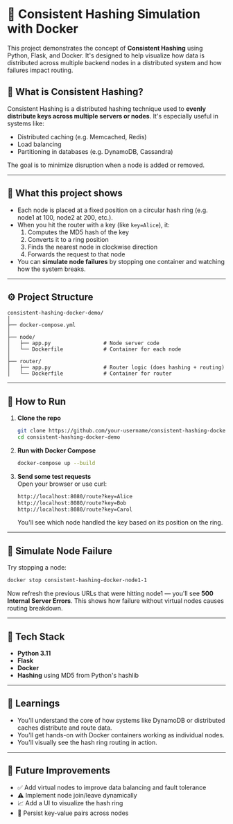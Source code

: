 # 🔁 Consistent Hashing Simulation with Docker

This project demonstrates the concept of **Consistent Hashing** using Python, Flask, and Docker. It's designed to help visualize how data is distributed across multiple backend nodes in a distributed system and how failures impact routing.

## 📌 What is Consistent Hashing?

Consistent Hashing is a distributed hashing technique used to **evenly distribute keys across multiple servers or nodes**. It's especially useful in systems like:
- Distributed caching (e.g. Memcached, Redis)
- Load balancing
- Partitioning in databases (e.g. DynamoDB, Cassandra)

The goal is to minimize disruption when a node is added or removed.

---

## 🧠 What this project shows

- Each node is placed at a fixed position on a circular hash ring (e.g. node1 at 100, node2 at 200, etc.).
- When you hit the router with a key (like `key=Alice`), it:
  1. Computes the MD5 hash of the key
  2. Converts it to a ring position
  3. Finds the nearest node in clockwise direction
  4. Forwards the request to that node
- You can **simulate node failures** by stopping one container and watching how the system breaks.

---

## ⚙️ Project Structure

```
consistent-hashing-docker-demo/
│
├── docker-compose.yml
│
├── node/
│   ├── app.py                 # Node server code
│   └── Dockerfile             # Container for each node
│
├── router/
│   ├── app.py                 # Router logic (does hashing + routing)
│   └── Dockerfile             # Container for router
```

---

## 🚀 How to Run

1. **Clone the repo**  
   ```bash
   git clone https://github.com/your-username/consistent-hashing-docker-demo.git
   cd consistent-hashing-docker-demo
   ```

2. **Run with Docker Compose**
   ```bash
   docker-compose up --build
   ```

3. **Send some test requests**  
   Open your browser or use curl:
   ```bash
   http://localhost:8080/route?key=Alice
   http://localhost:8080/route?key=Bob
   http://localhost:8080/route?key=Carol
   ```
   You'll see which node handled the key based on its position on the ring.

---

## 🧪 Simulate Node Failure

Try stopping a node:
```bash
docker stop consistent-hashing-docker-node1-1
```

Now refresh the previous URLs that were hitting node1 — you'll see **500 Internal Server Errors**. This shows how failure without virtual nodes causes routing breakdown.

---

## 🧰 Tech Stack

- **Python 3.11**
- **Flask**
- **Docker**
- **Hashing** using MD5 from Python's hashlib

---

## 🧠 Learnings

- You'll understand the core of how systems like DynamoDB or distributed caches distribute and route data.
- You'll get hands-on with Docker containers working as individual nodes.
- You'll visually see the hash ring routing in action.

---

## 🚧 Future Improvements

- ✅ Add virtual nodes to improve data balancing and fault tolerance
- ⚠️ Implement node join/leave dynamically  
- 📈 Add a UI to visualize the hash ring
- 💾 Persist key-value pairs across nodes
